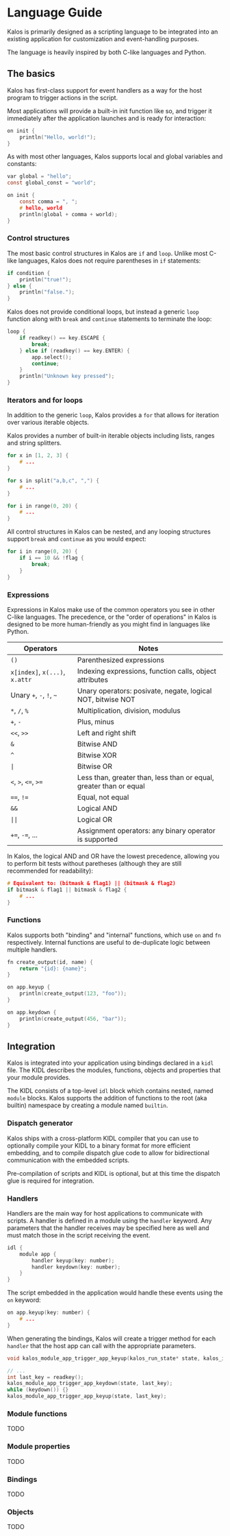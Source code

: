 # Language Guide

Kalos is primarily designed as a scripting language to be integrated into an existing application
for customization and event-handling purposes.

The language is heavily inspired by both C-like languages and Python. 

## The basics

Kalos has first-class support for event handlers as a way for the host program to trigger actions
in the script.

Most applications will provide a built-in init function like so, and trigger it immediately after
the application launches and is ready for interaction:

```C
on init {
    println("Hello, world!");
}
```

As with most other languages, Kalos supports local and global variables and constants:

```C
var global = "hello";
const global_const = "world";

on init {
    const comma = ", ";
    # hello, world
    println(global + comma + world);
}
```

### Control structures

The most basic control structures in Kalos are `if` and `loop`. Unlike most C-like languages,
Kalos does not require parentheses in `if` statements:

```C
if condition {
    println("true!");
} else {
    println("false.");
}
```

Kalos does not provide conditional loops, but instead a generic `loop` function along with `break`
and `continue` statements to terminate the loop:

```C
loop {
    if readkey() == key.ESCAPE {
        break;
    } else if (readkey() == key.ENTER) {
        app.select();
        continue;
    }
    println("Unknown key pressed");
}
```

### Iterators and for loops

In addition to the generic `loop`, Kalos provides a `for` that allows for iteration over various iterable
objects.

Kalos provides a number of built-in iterable objects including lists, ranges and string splitters.

```C
for x in [1, 2, 3] {
    # ...
}
```

```C
for s in split("a,b,c", ",") {
    # ...
}
```

```C
for i in range(0, 20) {
    # ...
}
```

All control structures in Kalos can be nested, and any looping structures support `break` and `continue`
as you would expect:

```C
for i in range(0, 20) {
    if i == 10 && !flag {
        break;
    }
}
```

### Expressions

Expressions in Kalos make use of the common operators you see in other C-like languages. The precedence, or
the "order of operations" in Kalos is designed to be more human-friendly as you might find in languages like
Python.

| Operators | Notes |
|-----------|-------|
| `()`      | Parenthesized expressions |
| `x[index]`, `x(...)`, `x.attr` | Indexing expressions, function calls, object attributes |
| Unary `+`, `-`, `!`, `~` | Unary operators: posivate, negate, logical NOT, bitwise NOT |
| `*`, `/`, `%` | Multiplication, division, modulus |
| `+`, `-` | Plus, minus |
| `<<`, `>>` | Left and right shift |
| `&` | Bitwise AND |
| `^` | Bitwise XOR |
| `\|` | Bitwise OR |
| `<`, `>`, `<=`, `>=` | Less than, greater than, less than or equal, greater than or equal |
| `==`, `!=` | Equal, not equal |
| `&&` | Logical AND |
| `\|\|` | Logical OR |
| `+=`, `-=`, ... | Assignment operators: any binary operator is supported |

In Kalos, the logical AND and OR have the lowest precedence, allowing you to perform bit tests
without paretheses (although they are still recommended for readability):

```C
# Equivalent to: (bitmask & flag1) || (bitmask & flag2)
if bitmask & flag1 || bitmask & flag2 {
    # ...
}
```

### Functions

Kalos supports both "binding" and "internal" functions, which use `on` and `fn` respectively. Internal
functions are useful to de-duplicate logic between multiple handlers.

```C
fn create_output(id, name) {
    return "{id}: {name}";
}

on app.keyup {
    println(create_output(123, "foo"));
}

on app.keydown {
    println(create_output(456, "bar"));
}
```

## Integration

Kalos is integrated into your application using bindings declared in a `kidl` file. The KIDL describes the
modules, functions, objects and properties that your module provides.

The KIDL consists of a top-level `idl` block which contains nested, named `module` blocks. Kalos supports the
addition of functions to the root (aka builtin) namespace by creating a module named `builtin`.

### Dispatch generator

Kalos ships with a cross-platform KIDL compiler that you can use to optionally compile your KIDL to a binary format for
more efficient embedding, and to compile dispatch glue code to allow for bidirectional communication with the
embedded scripts.

Pre-compilation of scripts and KIDL is optional, but at this time the dispatch glue is required for integration.

### Handlers

Handlers are the main way for host applications to communicate with scripts. A handler is defined in a module using
the `handler` keyword. Any parameters that the handler receives may be specified here as well and must match those
in the script receiving the event.

```C
idl {
    module app {
        handler keyup(key: number);
        handler keydown(key: number);
    }
}
```

The script embedded in the application would handle these events using the `on` keyword:

```C
on app.keyup(key: number) {
    # ...
}
```

When generating the bindings, Kalos will create a trigger method for each `handler` that the host app 
can call with the appropriate parameters.

```C
void kalos_module_app_trigger_app_keyup(kalos_run_state* state, kalos_int number);

// ...
int last_key = readkey();
kalos_module_app_trigger_app_keydown(state, last_key);
while (keydown()) {}
kalos_module_app_trigger_app_keyup(state, last_key);
```

### Module functions

TODO

### Module properties

TODO

### Bindings

TODO

### Objects

TODO
